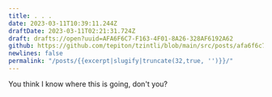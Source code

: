 ```yaml
---
title: . . .
date: 2023-03-11T10:39:11.244Z
draftDate: 2023-03-11T02:21:31.724Z
draft: drafts://open?uuid=AFA6F6C7-F163-4F01-8A26-328AF6192A62
github: https://github.com/tepiton/tzintli/blob/main/src/posts/afa6f6c7-f163-4f01-8a26-328af6192a62.md
newlines: false
permalink: "/posts/{{excerpt|slugify|truncate(32,true, '')}}/"
---
```

You think I know where this is going, don't you?
